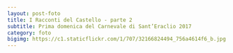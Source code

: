 ```yaml
---
layout: post-foto
title: I Racconti del Castello - parte 2
subtitle: Prima domenica del Carnevale di Sant’Eraclio 2017
category: foto
bigimg: https://c1.staticflickr.com/1/707/32166824494_756a4614f6_b.jpg
---
```

<div class="flickr-album-contaier" data-photoset="72157678956071090"></div>
